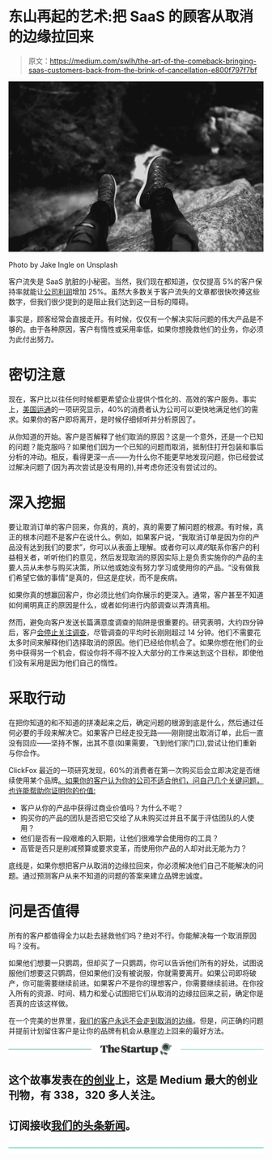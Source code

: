 # 东山再起的艺术:把 SaaS 的顾客从取消的边缘拉回来

> 原文：<https://medium.com/swlh/the-art-of-the-comeback-bringing-saas-customers-back-from-the-brink-of-cancellation-e800f797f7bf>

![](img/1add497618da19d770e736f5d00a96a6.png)

Photo by Jake Ingle on Unsplash

客户流失是 SaaS 肮脏的小秘密。当然，我们现在都知道，仅仅提高 5%的客户保持率就能让[公司利润](https://www.forbes.com/forbes/welcome/?toURL=https://www.forbes.com/sites/jerryjao/2015/01/21/customer-retention-is-king-retention-marketing-provides-greater-roi/&refURL=https://www.google.com/&referrer=https://www.google.com/)增加 25%。虽然大多数关于客户流失的文章都很快吹捧这些数字，但我们很少提到的是阻止我们达到这一目标的障碍。

事实是，顾客经常会直接走开。有时候，仅仅有一个解决实际问题的伟大产品是不够的。由于各种原因，客户有惰性或采用率低，如果你想挽救他们的业务，你必须为此付出努力。

# 密切注意

现在，客户比以往任何时候都更希望企业提供个性化的、高效的客户服务。事实上，[美国运通](http://about.americanexpress.com/news/docs/2017-Customer-Service-Barometer.pdf)的一项研究显示，40%的消费者认为公司可以更快地满足他们的需求。如果你的客户即将离开，是时候仔细倾听并分析原因了。

从你知道的开始。客户是否解释了他们取消的原因？这是一个意外，还是一个已知的问题？能克服吗？如果他们因为一个已知的问题而取消，抵制住打开包装和事后分析的冲动。相反，看得更深一点——为什么你不能更早地发现问题，你已经尝试过解决问题了(因为再次尝试是没有用的),并考虑你还没有尝试过的。

# 深入挖掘

要让取消订单的客户回来，你真的，真的，真的需要了解问题的根源。有时候，真正的根本问题不是客户在说什么。例如，如果客户说，“我取消订单是因为你的产品没有达到我们的要求”，你可以从表面上理解。或者你可以*真的*联系你客户的利益相关者，听听他们的意见，然后发现取消的原因实际上是负责实施你的产品的主要人员从未参与购买决策，所以他或她没有努力学习或使用你的产品。“没有做我们希望它做的事情”是真的，但这是症状，而不是疾病。

如果你真的想赢回客户，你必须比他们向你展示的更深入。通常，客户甚至不知道如何阐明真正的原因是什么，或者如何进行内部调查以弄清真相。

然而，避免向客户发送长篇满意度调查的陷阱是很重要的。研究表明，大约四分钟后，客户[会停止关注调查](https://www.profitwell.com/blog/lessons-from-sending-5m-saas-customer-development-surveys)，尽管调查的平均时长刚刚超过 14 分钟。他们不需要花太多时间来解释他们选择取消的原因。他们已经给你机会了。如果你想在他们的业务中获得另一个机会，假设你将不得不投入大部分的工作来达到这个目标，即使他们没有采用是因为他们自己的惰性。

# 采取行动

在把你知道的和不知道的拼凑起来之后，确定问题的根源到底是什么，然后通过任何必要的手段来解决它。如果客户已经走投无路——刚刚提出取消订单，此后一直没有回应——坚持不懈，出其不意(如果需要，飞到他们家门口),尝试让他们重新与你合作。

ClickFox 最近的一项研究发现，60%的消费者在第一次购买后会立即决定是否继续使用某个品牌[。如果你的客户认为你的公司不适合他们，问自己几个关键问题，也许能帮助你证明你的价值:](https://blog.clickfox.com/blog/clickfox-survey-finds-apple-continues-to-lead-in-customer-loyalty-in-third-consecutive-)

*   客户从你的产品中获得过商业价值吗？为什么不呢？
*   购买你的产品的团队是否把它交给了从未购买过并且不属于评估团队的人使用？
*   他们是否有一段艰难的入职期，让他们很难学会使用你的工具？
*   高管是否只是削减预算或要求变革，而使用你产品的人却对此无能为力？

底线是，如果你想把客户从取消的边缘拉回来，你必须解决他们自己不能解决的问题。通过预测客户从来不知道的问题的答案来建立品牌忠诚度。

# **问是否值得**

所有的客户都值得全力以赴去拯救他们吗？绝对不行。你能解决每一个取消原因吗？没有。

如果他们想要一只鹦鹉，但却买了一只鹦鹉，你可以告诉他们所有的好处，试图说服他们想要这只鹦鹉，但如果他们没有被说服，你就需要离开。如果公司即将破产，你可能需要继续前进。如果客户不是你的理想客户，你需要继续前进。在你投入所有的资源、时间、精力和爱心试图把它们从取消的边缘拉回来之前，确定你是否真的应该这样做。

在一个完美的世界里，[我们的客户永远不会走到取消的边缘](https://married2growth.com/2018/03/21/what-is-customer-churn-and-why-does-it-matter/)。但是，问正确的问题并提前计划留住客户是让你的品牌有机会从悬崖边上回来的最好方法。

[![](img/308a8d84fb9b2fab43d66c117fcc4bb4.png)](https://medium.com/swlh)

## 这个故事发表在[的创业](https://medium.com/swlh)上，这是 Medium 最大的创业刊物，有 338，320 多人关注。

## 订阅接收[我们的头条新闻](http://growthsupply.com/the-startup-newsletter/)。

[![](img/b0164736ea17a63403e660de5dedf91a.png)](https://medium.com/swlh)